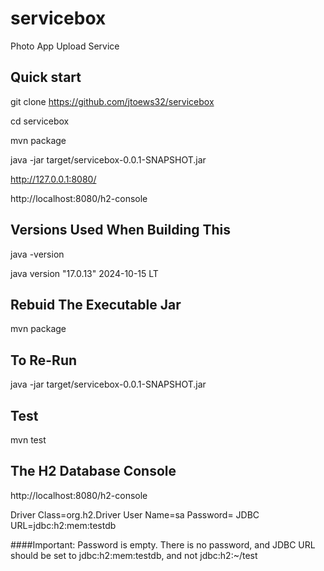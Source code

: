 # servicebox
Photo App Upload Service

## Quick start
git clone https://github.com/jtoews32/servicebox

cd servicebox

mvn package

java -jar target/servicebox-0.0.1-SNAPSHOT.jar

http://127.0.0.1:8080/

http://localhost:8080/h2-console


## Versions Used When Building This
java -version

java version "17.0.13" 2024-10-15 LT

## Rebuid The Executable Jar

mvn package 

## To Re-Run

java -jar target/servicebox-0.0.1-SNAPSHOT.jar


## Test

mvn test

## The H2 Database Console

http://localhost:8080/h2-console

Driver Class=org.h2.Driver
User Name=sa
Password=
JDBC URL=jdbc:h2:mem:testdb

####Important:
Password is empty. There is no password, and JDBC URL should be set to jdbc:h2:mem:testdb, and not jdbc:h2:~/test


 